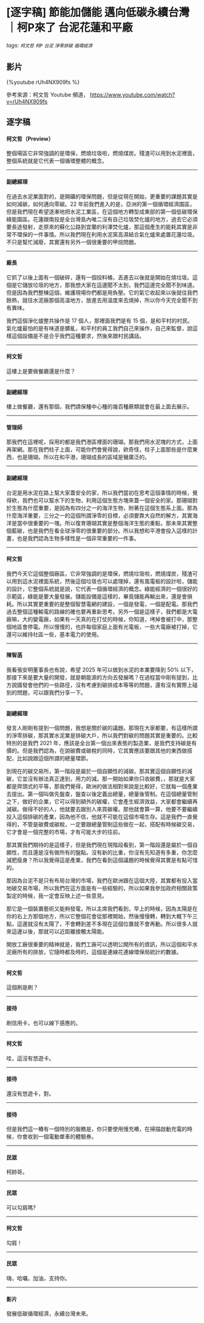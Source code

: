 # [逐字稿] 節能加儲能 邁向低碳永續台灣｜柯P來了 台泥花蓮和平廠

###### tags: `柯文哲` `柯P` `台泥` `淨零排碳` `循環經濟`

## 影片

{%youtube rUh4NX909fs %}

參考來源：柯文哲 Youtube 頻道， https://www.youtube.com/watch?v=rUh4NX909fs

## 逐字稿

#### 柯文哲（Preview）

整個場區它非常強調的是環保，燃燒垃圾啦，燃燒煤炭。殘渣可以用到水泥裡面，整個系統就是它代表一個循環整體的概念。

---

#### 副總經理

在過去水泥業面對的，是開礦的環保問題，但是從現在開始，更重要的課題其實是如何減碳，如何邁向零碳。22 年前我們進入的是，亞洲的第一個循環經濟園區，但是我們現在希望逐漸地把水泥工業區，在這個地方轉型成東部的第一個低碳環保綠能園區。花蓮跟南投是全台灣島內唯二沒有自己垃圾焚化爐的地方，過去它必須要長途發射，走原來的蘇化公路到宜蘭的利澤焚化爐，那這個產生的能耗其實是非常不環保的一件事情。所以我們現在利用水泥窯高濕結合氣化爐來處置花蓮垃圾。不只是幫忙減廢，其實還有另外一個很重要的甲烷問題。

---

#### 廠長

它抓了以後上面有一個破碎，還有一個投料桶，丟進去以後就是開始在燒垃圾。這個是它儲放垃圾的地方，那我想大家在這邊聞不太到，我們這邊完全聞不到味道。但是因為我們整棟這個，維護現場你們都是用負壓。它的氣它收起來以後就往我們餘熱，就往水泥廠那個高溫地方，放進去用溫度來去燒掉，所以你今天完全聞不到有異味。

我們這個淨化爐整共操作是 17 個人，那裡面我們是有 15 個，是和平村的村民。氣化爐最怕的是有味道是髒亂，和平村的員工我們自己來操作，自己來監督，說這樣這個設備是不是合乎我們這種要求，然後來跟村民講話。

---

#### 柯文哲

這樓上是要做餐廳還是什麼？

---

#### 副總經理

樓上做餐廳，還有那個，我們請保種中心種的幾百種蕨類就會在最上面去展示。

---

#### 管理師

那我們在這裡呢，採用的都是我們港區裡面的珊瑚。那我們用水泥塊的方式，上面再架網。那在我們柱子上面，可能你們會覺得說，欸奇怪，柱子上面那些是什麼東西，也是珊瑚。所以在和平港，珊瑚成長的區域是蠻廣泛的。

---

#### 副總經理

台泥是用水泥在路上幫大家蓋安全的家，所以我們當初在思考這個事情的時候，覺得欸，我們也可以幫水下的生物，利用這個生態方塊來蓋一個安全的家。那珊瑚對於生態為什麼重要，是因為有四分之一的海洋生物，附著在這個生態系上面。那為什麼海洋重要，三分之一的這個所謂淨零的目標，必須要靠大自然的解方，其實海洋是當中很重要的一塊。所以復育珊瑚其實是整個海洋生態的重點，那未來其實整個藍碳，也是我們在看全球淨零的很重要的部分。所以我想和平港會投入這樣的計畫，也是我們認為生物多樣性是一個非常重要的一件事。

---

#### 柯文哲

我們今天它這個整個廠區，它非常強調的是環保，燃燒垃圾啦，燃燒煤炭，殘渣可以用到這水泥裡面系統，然後這個垃圾也可以處理掉，還有風電板的設計啦，儲能的設計，它整個系統就是說，它代表一個循環經濟的概念。綠能經濟的一個很好的示範區，綠能是要大量發展。儲能設備是這樣的，畢竟儲能再輸出來，還是會損耗。所以其實更重要的是整個智慧電網的建設，一個是發電，一個是配電。那我們過去整個這種輸電的路線的確也要再重新思考。另外一個是這樣子，我們都是大電廠嘛，大的變電廠，如果有一天真的在打仗的時候，你知道，㘼掉會被打中，那整個地區會停電。所以慢慢的，也許每個家庭上面有光電板，一些大電廠被打掉，它還可以維持社區一些，基本電力的使用。

---

#### 陳智菡

我看張安明董事長也有說，希望 2025 年可以做到水泥的本業要降到 50% 以下，那接下來是要大量的開發，就是朝能源的方向去發展嗎？在過程當中剛有提到，比方說國發會他們的一些路徑，沒有考慮到碳排成本等等的問題，還有沒有實際上碰到的問題，可以跟我們分享一下。

---

#### 副總經理

發言人剛剛有提到一個問題，我想是關於碳的議題。那現在大家都要，有這樣所謂的淨零排碳，那其實水泥業是排碳大戶，所以我們對碳的問題其實是重要的。比較特別的是我們 2021 年，應該是全台第一個出來表態的製造業，是我們支持碳是有價的。但是我們認為，在說碳費或碳稅的同時，它其實應該要跟其他的東西做搭配，比如說跟這個所謂的總量環節。

到現在的碳交易所，第一階段是屬於一個自願性的減碳。那其實這個自願性的減碳，它並沒有辦法真正達到，用力的減。那一開始如果你只收碳費，，那就是大家都是齊頭式的平等，那我們覺得，歐洲的做法相對來說是比較好，它就每一個產業去提出。第一個叫做先盤查，盤查以後定義出總量，總量後管制。在這個總量管制之下，做好的企業，它可以得到額外的碳權，它會產生經濟效益，大家都會繼續再減碳。做得不好的人，他就要去跟別人來買碳權。那他就會算一算，他要不要繼續投入這個排碳的產業，因為他不信，他就不可能在這個市場生存。這是我們一直覺得的，不管是碳費或碳稅，一定要跟總量管制這些做在一起，搭配有時候碳交易，它才會是一個完整的市場，才有可能大步的往前。

那其實我們期待的是這樣子，但是我們現在現階段看到，第一階段還是屬於一個自願性，而且還是沒有做所有的盤點。沒有新的比重，你沒有先知道有多重，你怎麼減肥瘦身？所以我覺得這是產業，我們在看到這個議題的時候覺得其實是有點可惜的。

那因為台泥不是只有布局台灣的市場，我們在歐洲跟在這個大陸，其實都有投入當地碳交易市場，所以我們在這方面是有一些經驗的，所以如果我參加政府相關政策製定的時候，我一定會反映上述一些意見。

那它是一個裝置藝術又能夠發電，所以主席我們看到，早上的時候，因為太陽是在你的右上方那個地方，所以它整個花會從那裡開始，然後慢慢轉，轉到大概下午三點，這邊就沒有太陽了，不會轉到差不多現在這個位置就不會再動。所以很多人就來這邊以後，那就可以近距離接觸太陽能。

開放工廠很重要的精神就是，我們工廠可以透明公開所有的資訊，所以這個和平水泥廠所有的排放，它隨時都及時的，這個是連線花連線環保局統計的數據。

---

#### 柯文哲

這個刷是刷？

---

#### 接待

刷信用卡，也可以線下感應的。

---

#### 柯文哲

哇，這沒有悠遊卡。

---

#### 接待

還沒有悠遊卡，對。

---

#### 接待

但是我們這一樁有一個特別的服務是，你只要使用慢充樁，在掃描啟動充電的時候，你會收到一個電動單車的體驗券。

---

#### 民眾

柯帥哥。

---

#### 民眾

可以勾肩嗎?

---

#### 柯文哲

勾肩！

---

#### 民眾

嗨，哈囉。加油，支持你。

---

#### 影片

發展低碳循環經濟，永續台灣未來。
